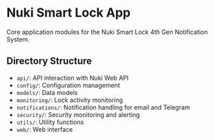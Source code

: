 # Nuki Smart Lock App

Core application modules for the Nuki Smart Lock 4th Gen Notification System.

## Directory Structure

- `api/`: API interaction with Nuki Web API
- `config/`: Configuration management
- `models/`: Data models
- `monitoring/`: Lock activity monitoring
- `notifications/`: Notification handling for email and Telegram
- `security/`: Security monitoring and alerting
- `utils/`: Utility functions
- `web/`: Web interface
